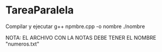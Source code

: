 # TareaParalela

Compilar y ejecutar
g++ npmbre.cpp -o nombre
./nombre

NOTA: EL ARCHIVO CON LA NOTAS DEBE TENER EL NOMBRE "numeros.txt"
